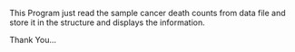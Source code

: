 
 This Program just read the sample cancer death counts from data file and store it in the structure and displays the information.
 
 Thank You...
